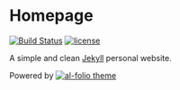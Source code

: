 # Homepage

[![Build Status](https://travis-ci.org/amanabt/amanabt.github.io.svg?branch=source)](https://travis-ci.org/amanabt/amanabt.github.io)
[![license](https://img.shields.io/github/license/mashape/apistatus.svg?maxAge=2592000)](https://github.com/alshedivat/al-folio/blob/master/LICENSE)

A simple and clean [Jekyll](https://jekyllrb.com/) personal website.

Powered by [![al-folio theme]()](https://github.com/alshedivat/al-folio)

